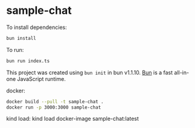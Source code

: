 # sample-chat

To install dependencies:

```bash
bun install
```

To run:

```bash
bun run index.ts
```

This project was created using `bun init` in bun v1.1.10. [Bun](https://bun.sh) is a fast all-in-one JavaScript runtime.

docker:

```bash
docker build --pull -t sample-chat .
docker run -p 3000:3000 sample-chat
```

kind load:
kind load docker-image sample-chat:latest
